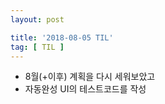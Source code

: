 ```yaml
---
layout: post

title: '2018-08-05 TIL'
tag: [ TIL ]
---
```


* 8월(+이후) 계획을 다시 세워보았고
* 자동완성 UI의 테스트코드를 작성
